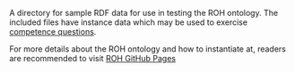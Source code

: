 A directory for sample RDF data for use in testing the ROH ontology. The included files have instance data which may be used to exercise [competence questions](https://github.com/HerculesCRUE/ROH/blob/main/validation-questions/sparql-query/README.md).

For more details about the ROH ontology and how to instantiate at, readers are recommended to visit [ROH GitHub Pages](https://herculescrue.github.io/ROH/)
